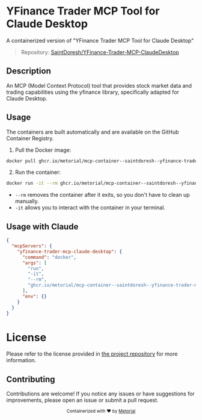 
# YFinance Trader MCP Tool for Claude Desktop

A containerized version of "YFinance Trader MCP Tool for Claude Desktop"

> Repository: [SaintDoresh/YFinance-Trader-MCP-ClaudeDesktop](https://github.com/SaintDoresh/YFinance-Trader-MCP-ClaudeDesktop)

## Description

An MCP (Model Context Protocol) tool that provides stock market data and trading capabilities using the yfinance library, specifically adapted for Claude Desktop.


## Usage

The containers are built automatically and are available on the GitHub Container Registry.

1. Pull the Docker image:

```bash
docker pull ghcr.io/metorial/mcp-container--saintdoresh--yfinance-trader-mcp-claudedesktop--yfinance-trader-mcp-claude-desktop
```

2. Run the container:

```bash
docker run -it --rm ghcr.io/metorial/mcp-container--saintdoresh--yfinance-trader-mcp-claudedesktop--yfinance-trader-mcp-claude-desktop 
```

- `--rm` removes the container after it exits, so you don't have to clean up manually.
- `-it` allows you to interact with the container in your terminal.



## Usage with Claude

```json
{
  "mcpServers": {
    "yfinance-trader-mcp-claude-desktop": {
      "command": "docker",
      "args": [
        "run",
        "-it",
        "--rm",
        "ghcr.io/metorial/mcp-container--saintdoresh--yfinance-trader-mcp-claudedesktop--yfinance-trader-mcp-claude-desktop"
      ],
      "env": {}
    }
  }
}
```

# License

Please refer to the license provided in [the project repository](https://github.com/SaintDoresh/YFinance-Trader-MCP-ClaudeDesktop) for more information.

## Contributing

Contributions are welcome! If you notice any issues or have suggestions for improvements, please open an issue or submit a pull request.

<div align="center">
  <sub>Containerized with ❤️ by <a href="https://metorial.com">Metorial</a></sub>
</div>
  